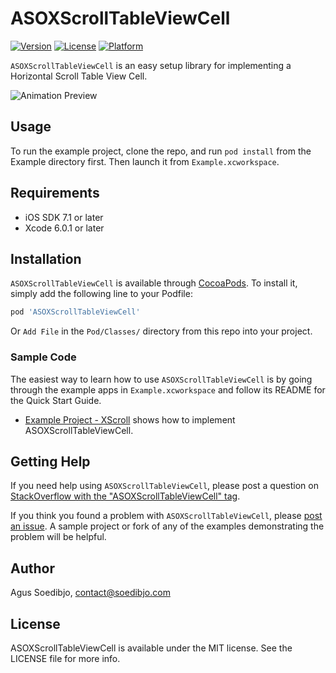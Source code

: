 # ASOXScrollTableViewCell

[![Version](https://img.shields.io/cocoapods/v/ASOXScrollTableViewCell.svg?style=flat)]((https://github.com/agusso/ASOXScrollTableViewCell/releases/tag/0.1.0))
[![License](https://img.shields.io/cocoapods/l/ASOXScrollTableViewCell.svg?style=flat)](http://opensource.org/licenses/MIT)
[![Platform](https://img.shields.io/cocoapods/p/ASOXScrollTableViewCell.svg?style=flat)]((https://developer.apple.com/devcenter/ios/index.action))

`ASOXScrollTableViewCell` is an easy setup library for implementing a Horizontal Scroll Table View Cell.

![Animation Preview](https://raw.githubusercontent.com/wiki/agusso/ASOXScrollTableViewCell/Assets/ASOXScrollTableViewCell_Preview.gif)

## Usage

To run the example project, clone the repo, and run `pod install` from the Example directory first. Then launch it from `Example.xcworkspace`.

## Requirements
* iOS SDK 7.1 or later
* Xcode 6.0.1 or later

## Installation

`ASOXScrollTableViewCell` is available through [CocoaPods](http://cocoapods.org). To install
it, simply add the following line to your Podfile:

``` ruby
pod 'ASOXScrollTableViewCell'
```

Or `Add File` in the `Pod/Classes/` directory from this repo into your project.

### Sample Code

The easiest way to learn how to use `ASOXScrollTableViewCell` is by going through the example apps in  `Example.xcworkspace` and follow its README for the Quick Start Guide.

* [Example Project - XScroll](Example/XScroll/) shows how to implement ASOXScrollTableViewCell.

## Getting Help

If you need help using `ASOXScrollTableViewCell`, please post a question on [StackOverflow with the "ASOXScrollTableViewCell" tag](http://stackoverflow.com/questions/ask?tags=asoxscrolltableviewcell).

If you think you found a problem with `ASOXScrollTableViewCell`, please [post an issue](https://github.com/agusso/ASOXScrollTableViewCell/issues). A sample project or fork of any of the examples demonstrating the problem will be helpful.

## Author

Agus Soedibjo, contact@soedibjo.com

## License

ASOXScrollTableViewCell is available under the MIT license. See the LICENSE file for more info.

